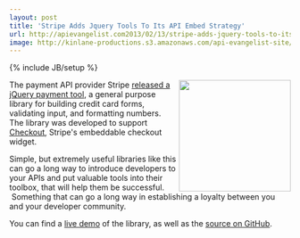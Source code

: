 ```yaml
---
layout: post
title: 'Stripe Adds Jquery Tools To Its API Embed Strategy'
url: http://apievangelist.com2013/02/13/stripe-adds-jquery-tools-to-its-api-embed-strategy/
image: http://kinlane-productions.s3.amazonaws.com/api-evangelist-site/blog/stripe-checkout-widget.png
---
```

{% include JB/setup %}
<p>
     <img src="https://s3.amazonaws.com/kinlane-productions/api-evangelist/stripe/stripe-checkout-widget.png"  width="200" align="right" />
</p>
<p>
     The payment API provider Stripe <a href="https://stripe.com/blog/jquery-payment">released a jQuery payment tool</a>, a general purpose library for building credit card forms, validating input, and formatting numbers. The library was developed to support <a href="https://stripe.com/blog/stripe-checkout">Checkout</a>, Stripe's embeddable checkout widget.
</p>
<p>
     Simple, but extremely useful libraries like this can go a long way to introduce developers to your APIs and put valuable tools into their toolbox, that will help them be successful.  Something that can go a long way in establishing a loyalty between you and your developer community.
</p>
<p>
     You can find a <a href="http://stripe.github.com/jquery.payment/example/">live demo</a> of the library, as well as the <a href="https://github.com/stripe/jquery.payment">source on GitHub</a>.
</p>
